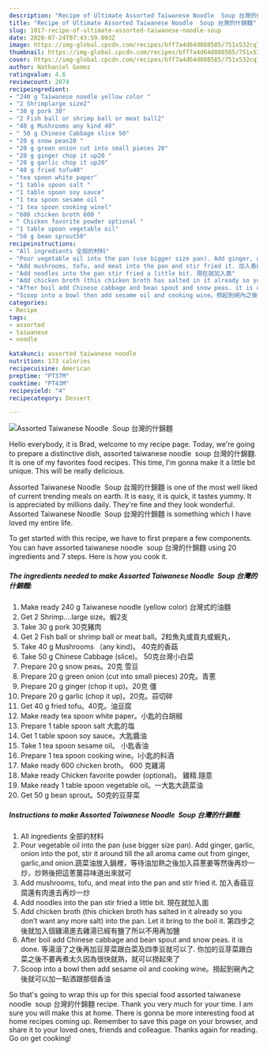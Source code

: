 ```yaml
---
description: "Recipe of Ultimate Assorted Taiwanese Noodle  Soup 台灣的什錦麵"
title: "Recipe of Ultimate Assorted Taiwanese Noodle  Soup 台灣的什錦麵"
slug: 1017-recipe-of-ultimate-assorted-taiwanese-noodle-soup
date: 2020-07-24T07:43:59.093Z
image: https://img-global.cpcdn.com/recipes/bff7a4d64d088585/751x532cq70/assorted-taiwanese-noodle-soup-台灣的什錦麵-recipe-main-photo.jpg
thumbnail: https://img-global.cpcdn.com/recipes/bff7a4d64d088585/751x532cq70/assorted-taiwanese-noodle-soup-台灣的什錦麵-recipe-main-photo.jpg
cover: https://img-global.cpcdn.com/recipes/bff7a4d64d088585/751x532cq70/assorted-taiwanese-noodle-soup-台灣的什錦麵-recipe-main-photo.jpg
author: Nathaniel Gomez
ratingvalue: 4.6
reviewcount: 2074
recipeingredient:
- "240 g Taiwanese noodle yellow color "
- "2 Shrimplarge size2"
- "30 g pork 30"
- "2 Fish ball or shrimp ball or meat ball2"
- "40 g Mushrooms any kind 40"
- " 50 g Chinese Cabbage slice 50"
- "20 g snow peas20 "
- "20 g green onion cut into small pieces 20"
- "20 g ginger chop it up20 "
- "20 g garlic chop it up20"
- "40 g fried tofu40"
- "tea spoon white paper"
- "1 table spoon salt "
- "1 table spoon soy sauce"
- "1 tea spoon sesame oil "
- "1 tea spoon cooking winel"
- "600 chicken broth 600 "
- " Chicken favorite powder optional "
- "1 table spoon vegetable oil"
- "50 g bean sprout50"
recipeinstructions:
- "All ingredients 全部的材料"
- "Pour vegetable oil into the pan (use bigger size pan). Add ginger, garlic, onion into the pot, stir it around till the all aroma came out from ginger, garlic,and onion.蔬菜油放入鍋裡，等待油加熱之後加入蒜蔥姜等然後再炒一炒，炒熱後把這蔥薑蒜味道出來就可"
- "Add mushrooms, tofu, and meat into the pan and stir fried it. 加入香菇豆腐還有肉進去再炒一炒"
- "Add noodles into the pan stir fried a little bit. 現在就加入面"
- "Add chicken broth (this chicken broth has salted in it already so you don’t want any more salt) into the pan. Let it bring to the boil it. 第四步之後就加入個雞湯進去雞湯已經有鹽了所以不用再加鹽"
- "After boil add Chinese cabbage and bean spout and snow peas. it is done. 等湯滾了之後再加豆芽菜跟白菜及四季豆就可以了. 你加的豆芽菜跟白菜之後不要再煮太久因為很快就熟，就可以撈起來了"
- "Scoop into a bowl then add sesame oil and cooking wine。撈起到碗內之後就可以加一點酒跟那個香油"
categories:
- Recipe
tags:
- assorted
- taiwanese
- noodle

katakunci: assorted taiwanese noodle 
nutrition: 173 calories
recipecuisine: American
preptime: "PT37M"
cooktime: "PT43M"
recipeyield: "4"
recipecategory: Dessert

---
```



![Assorted Taiwanese Noodle  Soup 台灣的什錦麵](https://img-global.cpcdn.com/recipes/bff7a4d64d088585/751x532cq70/assorted-taiwanese-noodle-soup-台灣的什錦麵-recipe-main-photo.jpg)

Hello everybody, it is Brad, welcome to my recipe page. Today, we're going to prepare a distinctive dish, assorted taiwanese noodle  soup 台灣的什錦麵. It is one of my favorites food recipes. This time, I'm gonna make it a little bit unique. This will be really delicious.



Assorted Taiwanese Noodle  Soup 台灣的什錦麵 is one of the most well liked of current trending meals on earth. It is easy, it is quick, it tastes yummy. It is appreciated by millions daily. They're fine and they look wonderful. Assorted Taiwanese Noodle  Soup 台灣的什錦麵 is something which I have loved my entire life.


To get started with this recipe, we have to first prepare a few components. You can have assorted taiwanese noodle  soup 台灣的什錦麵 using 20 ingredients and 7 steps. Here is how you cook it.

<!--inarticleads1-->

##### The ingredients needed to make Assorted Taiwanese Noodle  Soup 台灣的什錦麵:

1. Make ready 240 g Taiwanese noodle (yellow color) 台灣式的油麵
1. Get 2 Shrimp....large size。蝦2支
1. Take 30 g pork 30克豬肉
1. Get 2 Fish ball or shrimp ball or meat ball。2粒魚丸或貢丸或蝦丸，
1. Take 40 g Mushrooms （any kind)。 40克的香菇
1. Take  50 g Chinese Cabbage (slice)。 50克台灣小白菜
1. Prepare 20 g snow peas。20克 雪豆
1. Prepare 20 g green onion (cut into small pieces) 20克。青蔥
1. Prepare 20 g ginger (chop it up)。20克 僵
1. Prepare 20 g garlic (chop it up)。20克。蒜切碎
1. Get 40 g fried tofu。40克。油豆腐
1. Make ready tea spoon white paper。小匙的白胡椒
1. Prepare 1 table spoon salt 大匙的塩
1. Get 1 table spoon soy sauce。大匙醬油
1. Take 1 tea spoon sesame oil。 小匙香油
1. Prepare 1 tea spoon cooking wine。l小匙的料酒
1. Make ready 600 chicken broth。 600 克雞湯
1. Make ready  Chicken favorite powder (optional)。 雞精.隨意
1. Make ready 1 table spoon vegetable oil。一大匙大蔬菜油
1. Get 50 g bean sprout。50克的豆芽菜




<!--inarticleads2-->

##### Instructions to make Assorted Taiwanese Noodle  Soup 台灣的什錦麵:

1. All ingredients 全部的材料
1. Pour vegetable oil into the pan (use bigger size pan). Add ginger, garlic, onion into the pot, stir it around till the all aroma came out from ginger, garlic,and onion.蔬菜油放入鍋裡，等待油加熱之後加入蒜蔥姜等然後再炒一炒，炒熱後把這蔥薑蒜味道出來就可
1. Add mushrooms, tofu, and meat into the pan and stir fried it. 加入香菇豆腐還有肉進去再炒一炒
1. Add noodles into the pan stir fried a little bit. 現在就加入面
1. Add chicken broth (this chicken broth has salted in it already so you don’t want any more salt) into the pan. Let it bring to the boil it. 第四步之後就加入個雞湯進去雞湯已經有鹽了所以不用再加鹽
1. After boil add Chinese cabbage and bean spout and snow peas. it is done. 等湯滾了之後再加豆芽菜跟白菜及四季豆就可以了. 你加的豆芽菜跟白菜之後不要再煮太久因為很快就熟，就可以撈起來了
1. Scoop into a bowl then add sesame oil and cooking wine。撈起到碗內之後就可以加一點酒跟那個香油




So that's going to wrap this up for this special food assorted taiwanese noodle  soup 台灣的什錦麵 recipe. Thank you very much for your time. I am sure you will make this at home. There is gonna be more interesting food at home recipes coming up. Remember to save this page on your browser, and share it to your loved ones, friends and colleague. Thanks again for reading. Go on get cooking!
